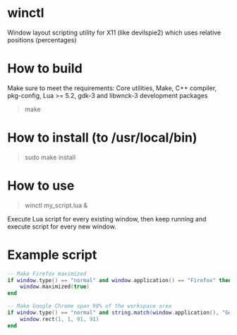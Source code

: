 # winctl
Window layout scripting utility for X11 (like devilspie2) which uses relative positions (percentages)

# How to build
Make sure to meet the requirements: Core utilities, Make, C++ compiler, pkg-config, Lua >= 5.2, gdk-3 and libwnck-3 development packages
> make

# How to install (to /usr/local/bin)
> sudo make install

# How to use
> winctl my_script.lua &

Execute Lua script for every existing window, then keep running and execute script for every new window.

# Example script
```Lua
-- Make Firefox maximized
if window.type() == "normal" and window.application() == "Firefox" then
    window.maximized(true)
end

-- Make Google Chrome span 90% of the workspace area
if window.type() == "normal" and string.match(window.application(), "Google Chrome$") then
    window.rect(1, 1, 91, 91)
end
```

